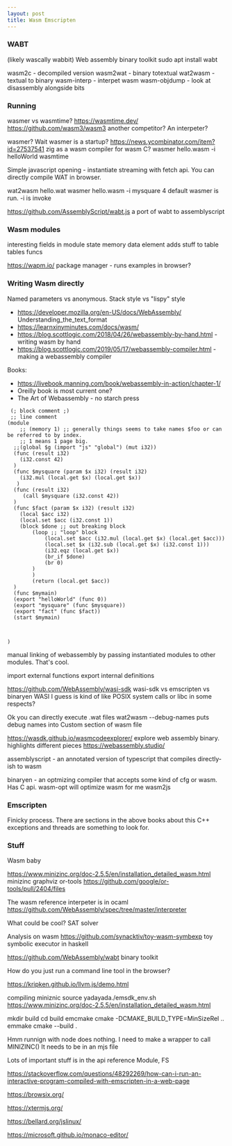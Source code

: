 ```yaml
---
layout: post
title: Wasm Emscripten
---
```



### WABT
(likely wascally wabbit) Web assembly binary toolkit
sudo apt install wabt 

wasm2c - decompiled version
wasm2wat - binary totextual
wat2wasm - textual to binary
wasm-interp - interpet wasm
wasm-objdump - look at disassembly alongside bits


### Running 
wasmer vs wasmtime? <https://wasmtime.dev/>
<https://github.com/wasm3/wasm3> another competitor? An interpeter?

wasmer?
Wait wasmer is a startup?
<https://news.ycombinator.com/item?id=27537541> zig as a wasm compiler for wasm C?
wasmer hello.wasm -i helloWorld
wasmtime

Simple javascript opening - instantiate streaming with fetch api.
You can directly compile WAT in browser.

wat2wasm hello.wat
 wasmer  hello.wasm -i mysquare 4
default wasmer is run. -i is invoke

<https://github.com/AssemblyScript/wabt.js> a port of wabt to assemblyscript

### Wasm modules
 interesting fields in module
 state
 memory
 data
 element adds stuff to table
 tables
 funcs








<https://wapm.io/> package manager - runs examples in browser?

### Writing Wasm directly
Named parameters vs anonymous.
Stack style vs "lispy" style

- <https://developer.mozilla.org/en-US/docs/WebAssembly/> Understanding_the_text_format
- <https://learnxinyminutes.com/docs/wasm/>
- <https://blog.scottlogic.com/2018/04/26/webassembly-by-hand.html> - writing wasm by hand
- <https://blog.scottlogic.com/2019/05/17/webassembly-compiler.html> - making a webassembly compiler

Books:
- <https://livebook.manning.com/book/webassembly-in-action/chapter-1/>
- Oreilly book is most current one?
- The Art of Webassembly - no starch press


```wat
 (; block comment ;)
 ;; line comment
(module
    ;; (memory 1) ;; generally things seems to take names $foo or can be referred to by index.
    ;; 1 means 1 page big. 
  ;;(global $g (import "js" "global") (mut i32))
  (func (result i32)
    (i32.const 42)
  )
  (func $mysquare (param $x i32) (result i32) 
    (i32.mul (local.get $x) (local.get $x))
   )
  (func (result i32)
     (call $mysquare (i32.const 42))
  )
  (func $fact (param $x i32) (result i32)
    (local $acc i32)
    (local.set $acc (i32.const 1))
    (block $done ;; out breaking block
        (loop ;; "loop" block
            (local.set $acc (i32.mul (local.get $x) (local.get $acc)))
            (local.set $x (i32.sub (local.get $x) (i32.const 1)))
            (i32.eqz (local.get $x))
            (br_if $done)
            (br 0)
        )
        )
        (return (local.get $acc))
  )
  (func $mymain)
  (export "helloWorld" (func 0))
  (export "mysquare" (func $mysquare))
  (export "fact" (func $fact))
  (start $mymain)


  
)
```

manual linking of webassembly by passing instantiated modules to other modules. That's cool.

import external functions
export internal definitions

<https://github.com/WebAssembly/wasi-sdk>
wasi-sdk vs emscripten vs binaryen
WASI I guess is kind of like POSIX system calls or libc in some respects?


Ok you can directly execute .wat files
wat2wasm --debug-names puts debug names into Custom section of wasm file

<https://wasdk.github.io/wasmcodeexplorer/> explore web assembly binary. highlights different pieces
<https://webassembly.studio/>


assemblyscript - an annotated version of typescript that compiles directly-ish to wasm


binaryen - an optmizing compiler that accepts some kind of cfg or wasm. Has C api.
wasm-opt will optimize wasm for me
wasm2js

### Emscripten

Finicky process.
There are sections in the above books about this
C++ exceptions and threads are something to look for.


### Stuff


Wasm baby

https://www.minizinc.org/doc-2.5.5/en/installation_detailed_wasm.html minizinc
graphviz
or-tools https://github.com/google/or-tools/pull/2404/files


The wasm reference interpeter is in ocaml
https://github.com/WebAssembly/spec/tree/master/interpreter


What could be cool?
SAT solver


Analysis on wasm 
https://github.com/synacktiv/toy-wasm-symbexp toy symbolic executor in haskell

https://github.com/WebAssembly/wabt binary toolkit


How do you just run a command line tool in the browser?

https://kripken.github.io/llvm.js/demo.html


compiling miniznic 
source yadayada./emsdk_env.sh
https://www.minizinc.org/doc-2.5.5/en/installation_detailed_wasm.html

mkdir build
cd build
emcmake cmake -DCMAKE_BUILD_TYPE=MinSizeRel ..
emmake cmake --build .

Hmm runnign with node does nothing.
I need to make a wrapper to call MINIZINC()
It needs to be in an mjs file

Lots of important stuff is in the api reference
Module, FS


https://stackoverflow.com/questions/48292269/how-can-i-run-an-interactive-program-compiled-with-emscripten-in-a-web-page

https://browsix.org/

https://xtermjs.org/

https://bellard.org/jslinux/

https://microsoft.github.io/monaco-editor/
